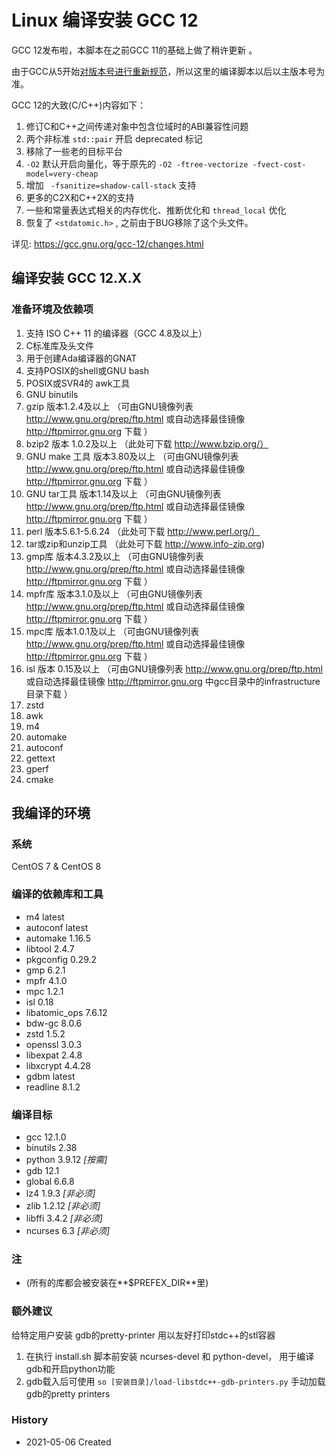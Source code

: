# Linux 编译安装 GCC 12

GCC 12发布啦，本脚本在之前GCC 11的基础上做了稍许更新 。

由于GCC从5开始[对版本号进行重新规范](https://gcc.gnu.org/develop.html#num_scheme)，所以这里的编译脚本以后以主版本号为准。

GCC 12的大致(C/C++)内容如下：

1. 修订C和C++之间传递对象中包含位域时的ABI兼容性问题
2. 两个非标准 `std::pair` 开启 deprecated 标记
3. 移除了一些老的目标平台
4. `-O2` 默认开启向量化，等于原先的 `-O2 -ftree-vectorize -fvect-cost-model=very-cheap`
5. 增加 ` -fsanitize=shadow-call-stack` 支持
6. 更多的C2X和C++2X的支持
7. 一些和常量表达式相关的内存优化、推断优化和 `thread_local` 优化
8. 恢复了 `<stdatomic.h>` , 之前由于BUG移除了这个头文件。

详见: https://gcc.gnu.org/gcc-12/changes.html

## 编译安装 GCC 12.X.X

### 准备环境及依赖项

1. 支持 ISO C++ 11 的编译器（GCC 4.8及以上）
2. C标准库及头文件
3. 用于创建Ada编译器的GNAT
4. 支持POSIX的shell或GNU bash
5. POSIX或SVR4的 awk工具
6. GNU binutils
7. gzip 版本1.2.4及以上     （可由GNU镜像列表 http://www.gnu.org/prep/ftp.html 或自动选择最佳镜像 http://ftpmirror.gnu.org 下载 ）
8. bzip2 版本 1.0.2及以上    （此处可下载 http://www.bzip.org/）
9. GNU make 工具 版本3.80及以上 （可由GNU镜像列表 http://www.gnu.org/prep/ftp.html 或自动选择最佳镜像 http://ftpmirror.gnu.org 下载 ）
10. GNU tar工具 版本1.14及以上   （可由GNU镜像列表 http://www.gnu.org/prep/ftp.html 或自动选择最佳镜像 http://ftpmirror.gnu.org 下载 ）
11. perl 版本5.6.1-5.6.24      （此处可下载 http://www.perl.org/）
12. tar或zip和unzip工具 （此处可下载 http://www.info-zip.org)
13. gmp库 版本4.3.2及以上 （可由GNU镜像列表 http://www.gnu.org/prep/ftp.html 或自动选择最佳镜像 http://ftpmirror.gnu.org 下载 ）
14. mpfr库 版本3.1.0及以上 （可由GNU镜像列表 http://www.gnu.org/prep/ftp.html 或自动选择最佳镜像 http://ftpmirror.gnu.org 下载 ）
15. mpc库 版本1.0.1及以上 （可由GNU镜像列表 http://www.gnu.org/prep/ftp.html 或自动选择最佳镜像 http://ftpmirror.gnu.org 下载 ）
16. isl 版本 0.15及以上 （可由GNU镜像列表 http://www.gnu.org/prep/ftp.html 或自动选择最佳镜像 http://ftpmirror.gnu.org 中gcc目录中的infrastructure目录下载 ）
17. zstd
18. awk
19. m4
20. automake
21. autoconf
22. gettext
23. gperf
24. cmake

## 我编译的环境

### 系统

CentOS 7 & CentOS 8

### 编译的依赖库和工具

+ m4 latest
+ autoconf latest
+ automake 1.16.5
+ libtool 2.4.7
+ pkgconfig 0.29.2
+ gmp 6.2.1
+ mpfr 4.1.0
+ mpc 1.2.1
+ isl 0.18
+ libatomic_ops 7.6.12
+ bdw-gc 8.0.6
+ zstd 1.5.2
+ openssl 3.0.3
+ libexpat 2.4.8
+ libxcrypt 4.4.28
+ gdbm latest
+ readline 8.1.2

### 编译目标

+ gcc 12.1.0
+ binutils 2.38
+ python 3.9.12 *[按需]*
+ gdb 12.1
+ global 6.6.8
+ lz4 1.9.3 *[非必须]*
+ zlib 1.2.12 *[非必须]*
+ libffi 3.4.2 *[非必须]*
+ ncurses 6.3 *[非必须]*

### 注

+ (所有的库都会被安装在**$PREFEX_DIR**里)

### 额外建议

给特定用户安装 gdb的pretty-printer 用以友好打印stdc++的stl容器

1. 在执行 install.sh 脚本前安装 ncurses-devel 和 python-devel， 用于编译gdb和开启python功能
2. gdb载入后可使用 ```so [安装目录]/load-libstdc++-gdb-printers.py``` 手动加载gdb的pretty printers

### History

+ 2021-05-06    Created

